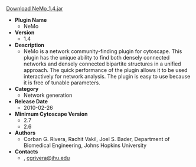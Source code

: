 <a href="NeMo_1.4.jar">Download NeMo_1.4.jar</a>

* __Plugin Name__
  * NeMo
* __Version__
  * 1.4
* __Description__
  * NeMo is a network community-finding plugin for cytoscape. This plugin has the unique ability to find both densely connected networks and densely connected bipartite structures in a unified approach. The quick performance of the plugin allows it to be used interactively for network analysis. The plugin is easy to use because it is free of tunable parameters.
* __Category__
  * Network generation
* __Release Date__
  * 2010-02-26
* __Minimum Cytoscape Version__
  * 2.7
  * 2.6
* __Authors__
  * Corban G. Rivera, Rachit Vakil, Joel S. Bader, Department of Biomedical Engineering, Johns Hopkins University
* __Contacts__
  * , cgrivera@jhu.edu
